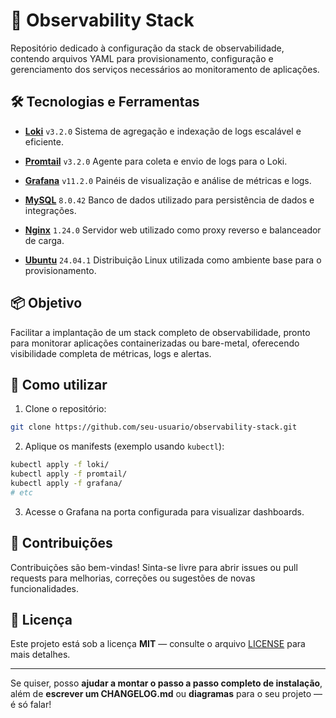 # 🚀 Observability Stack

Repositório dedicado à configuração da stack de observabilidade, contendo arquivos YAML para provisionamento, configuração e gerenciamento dos serviços necessários ao monitoramento de aplicações.

## 🛠️ Tecnologias e Ferramentas

* **[Loki](https://grafana.com/oss/loki/)** `v3.2.0`
  Sistema de agregação e indexação de logs escalável e eficiente.

* **[Promtail](https://grafana.com/docs/loki/latest/clients/promtail/)** `v3.2.0`
  Agente para coleta e envio de logs para o Loki.

* **[Grafana](https://grafana.com/)** `v11.2.0`
  Painéis de visualização e análise de métricas e logs.

* **[MySQL](https://www.mysql.com/)** `8.0.42`
  Banco de dados utilizado para persistência de dados e integrações.

* **[Nginx](https://nginx.org/)** `1.24.0`
  Servidor web utilizado como proxy reverso e balanceador de carga.

* **[Ubuntu](https://ubuntu.com/)** `24.04.1`
  Distribuição Linux utilizada como ambiente base para o provisionamento.

## 📦 Objetivo

Facilitar a implantação de um stack completo de observabilidade, pronto para monitorar aplicações containerizadas ou bare-metal, oferecendo visibilidade completa de métricas, logs e alertas.

## 🚀 Como utilizar

1. Clone o repositório:

```bash
git clone https://github.com/seu-usuario/observability-stack.git
```

2. Aplique os manifests (exemplo usando `kubectl`):

```bash
kubectl apply -f loki/
kubectl apply -f promtail/
kubectl apply -f grafana/
# etc
```

3. Acesse o Grafana na porta configurada para visualizar dashboards.

## 📝 Contribuições

Contribuições são bem-vindas!
Sinta-se livre para abrir issues ou pull requests para melhorias, correções ou sugestões de novas funcionalidades.

## 📄 Licença

Este projeto está sob a licença **MIT** — consulte o arquivo [LICENSE](./LICENSE) para mais detalhes.

---

Se quiser, posso **ajudar a montar o passo a passo completo de instalação**, além de **escrever um CHANGELOG.md** ou **diagramas** para o seu projeto — é só falar!
